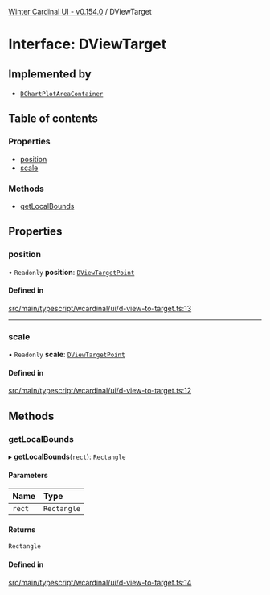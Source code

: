 [Winter Cardinal UI - v0.154.0](../index.md) / DViewTarget

# Interface: DViewTarget

## Implemented by

- [`DChartPlotAreaContainer`](../classes/DChartPlotAreaContainer.md)

## Table of contents

### Properties

- [position](DViewTarget.md#position)
- [scale](DViewTarget.md#scale)

### Methods

- [getLocalBounds](DViewTarget.md#getlocalbounds)

## Properties

### position

• `Readonly` **position**: [`DViewTargetPoint`](DViewTargetPoint.md)

#### Defined in

[src/main/typescript/wcardinal/ui/d-view-to-target.ts:13](https://github.com/winter-cardinal/winter-cardinal-ui/blob/v0.154.0/src/main/typescript/wcardinal/ui/d-view-to-target.ts#L13)

___

### scale

• `Readonly` **scale**: [`DViewTargetPoint`](DViewTargetPoint.md)

#### Defined in

[src/main/typescript/wcardinal/ui/d-view-to-target.ts:12](https://github.com/winter-cardinal/winter-cardinal-ui/blob/v0.154.0/src/main/typescript/wcardinal/ui/d-view-to-target.ts#L12)

## Methods

### getLocalBounds

▸ **getLocalBounds**(`rect`): `Rectangle`

#### Parameters

| Name | Type |
| :------ | :------ |
| `rect` | `Rectangle` |

#### Returns

`Rectangle`

#### Defined in

[src/main/typescript/wcardinal/ui/d-view-to-target.ts:14](https://github.com/winter-cardinal/winter-cardinal-ui/blob/v0.154.0/src/main/typescript/wcardinal/ui/d-view-to-target.ts#L14)

